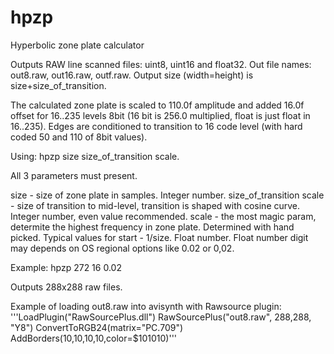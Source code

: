 # hpzp
Hyperbolic zone plate calculator

Outputs RAW line scanned files: uint8, uint16 and float32. Out file names: out8.raw, out16.raw, outf.raw.
Output size (width=height) is size+size_of_transition.

The calculated zone plate is scaled to 110.0f amplitude and added 16.0f offset for 16..235 levels 8bit (16 bit is 256.0 multiplied, float is just float in 16..235).
Edges are conditioned to transition to 16 code level (with hard coded 50 and 110 of 8bit values).

Using: 
hpzp size size_of_transition scale. 

All 3 parameters must present.

size - size of zone plate in samples. Integer number.
size_of_transition scale - size of transition to mid-level, transition is shaped with cosine curve. Integer number, even value recommended.
scale - the most magic param, determite the highest frequency in zone plate. Determined with hand picked. Typical values for start - 1/size. Float number.
Float number digit may depends on OS regional options like 0.02 or 0,02.

Example: hpzp 272 16 0.02

Outputs 288x288 raw files.

Example of loading out8.raw into avisynth with Rawsource plugin:
'''LoadPlugin("RawSourcePlus.dll")
RawSourcePlus("out8.raw", 288,288, "Y8")
ConvertToRGB24(matrix="PC.709")
AddBorders(10,10,10,10,color=$101010)'''

